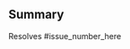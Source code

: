 ## Summary

<!-- A clear and concise description of the issue this PR solves -->

Resolves #issue_number_here <!-- if your PR doesn't resolve an issue, please create an issue, wait for a maintainer to assign you to it and then create this pull request -->
